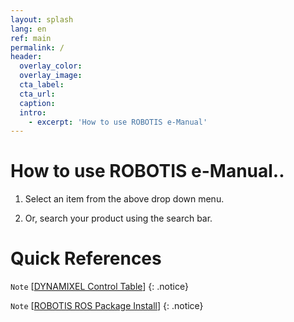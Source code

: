 ```yaml
---
layout: splash
lang: en
ref: main
permalink: /
header:
  overlay_color:
  overlay_image:
  cta_label:
  cta_url:
  caption:
  intro:
    - excerpt: 'How to use ROBOTIS e-Manual'
---
```


# How to use ROBOTIS e-Manual..

1. Select an item from the above drop down menu.

2. Or, search your product using the search bar.

# Quick References


`Note` [[DYNAMIXEL Control Table]]
{: .notice}

`Note` [[ROBOTIS ROS Package Install]]
{: .notice}

[DYNAMIXEL Control Table]: /docs/en/dxl/x/xh430-w210/#control-table

[ROBOTIS ROS Package Install]: /emanual/docs/en/platform/thormang3/thormang3_ros_packages/#thormang3-ros-packages
